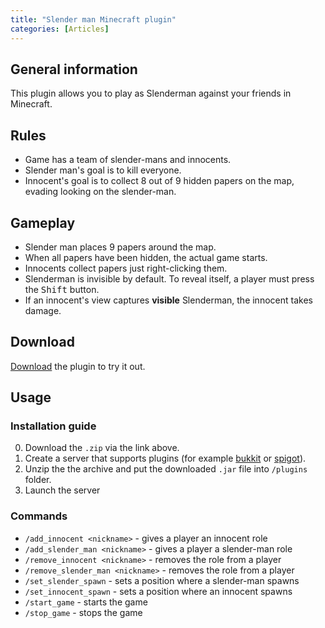```yaml
---
title: "Slender man Minecraft plugin"
categories: [Articles]
---
```


## General information

This plugin allows you to play as Slenderman against your friends in Minecraft.

## Rules

- Game has a team of slender-mans and innocents.
- Slender man's goal is to kill everyone.
- Innocent's goal is to collect 8 out of 9 hidden papers on the map, evading looking on the slender-man.

## Gameplay

- Slender man places 9 papers around the map.
- When all papers have been hidden, the actual game starts.
- Innocents collect papers just right-clicking them.
- Slenderman is invisible by default. To reveal itself, a player must press the <kbd>Shift</kbd> button.
- If an innocent's view captures **visible** Slenderman, the innocent takes damage.

## Download

[Download](assets/post_data/slender_man/SlenderMan-MCPlugin.zip "Download") the plugin to try it out.

## Usage

### Installation guide

0. Download the `.zip` via the link above.
1. Create a server that supports plugins (for example [bukkit](https://getbukkit.org/download/craftbukkit) or [spigot](https://getbukkit.org/download/spigot)).
2. Unzip the the archive and put the downloaded `.jar` file into `/plugins` folder.
3. Launch the server

### Commands

- `/add_innocent <nickname>` - gives a player an innocent role
- `/add_slender_man <nickname>` - gives a player a slender-man role
- `/remove_innocent <nickname>` - removes the role from a player
- `/remove_slender_man <nickname>` - removes the role from a player
- `/set_slender_spawn` - sets a position where a slender-man spawns
- `/set_innocent_spawn` - sets a position where an innocent spawns
- `/start_game` - starts the game
- `/stop_game` - stops the game